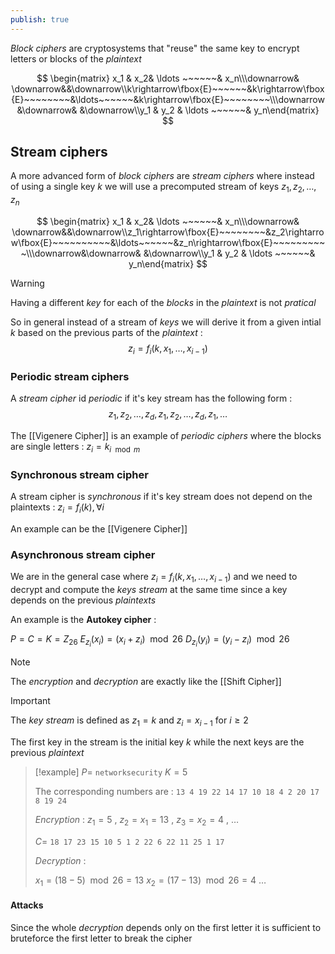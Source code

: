 ```yaml
---
publish: true
---
```

*Block ciphers* are cryptosystems that "reuse" the same key to encrypt letters or blocks of the *plaintext*

$$
\begin{matrix} x_1 & x_2& \ldots ~~~~~~& x_n\\\downarrow& \downarrow&&\downarrow\\k\rightarrow\fbox{E}~~~~~~&k\rightarrow\fbox{E}~~~~~~~~&\ldots~~~~~~&k\rightarrow\fbox{E}~~~~~~~~\\\downarrow&\downarrow& &\downarrow\\y_1 & y_2 & \ldots ~~~~~~& y_n\end{matrix}
$$

## Stream ciphers

A more advanced form of *block ciphers* are *stream ciphers* where instead of using a single key $k$ we will use a precomputed stream of keys $z_1,z_2, \dots, z_n$

$$
\begin{matrix} x_1 & x_2& \ldots ~~~~~~& x_n\\\downarrow& \downarrow&&\downarrow\\z_1\rightarrow\fbox{E}~~~~~~~~&z_2\rightarrow\fbox{E}~~~~~~~~~~&\ldots~~~~~~&z_n\rightarrow\fbox{E}~~~~~~~~~~\\\downarrow&\downarrow& &\downarrow\\y_1 & y_2 & \ldots ~~~~~~& y_n\end{matrix}
$$

>[!warning] 
>Having a different *key* for each of the *blocks* in the *plaintext* is not *pratical*

So in general instead of a stream of *keys* we will derive it from a given intial $k$ based on the previous parts of the *plaintext* : 
$$
z_i = f_i(k, x_1, \dots , x_{i-1})
$$
### Periodic stream ciphers
A *stream cipher* id *periodic* if it's key stream has the following form : 
$$
z_1,z_2,\dots, z_d, z_1,z_2,\dots,z_d,z_1,\dots
$$

The [[Vigenere Cipher]] is an example of *periodic ciphers* where the blocks are single letters : $z_i = k_{i \mod{m}}$

### Synchronous stream cipher

A stream cipher is *synchronous* if it's key stream does not depend on the plaintexts : $z_i = f_i(k) , \forall i$

An example can be the [[Vigenere Cipher]]

### Asynchronous stream cipher

We are in the general case where $z_i = f_i(k,x_1,\dots,x_{i-1})$ and we need to decrypt and compute the *keys stream* at the same time since a key depends on the previous *plaintexts*

An example is the **Autokey cipher** :

$P=C=K=Z_{26}$
$E_{z_i}(x_i) = (x_i + z_i)\mod{26}$
$D_{z_i}(y_i) = (y_i -z_i)\mod{26}$ 

>[!note] 
>The *encryption* and *decryption* are exactly like the [[Shift Cipher]]

>[!important] 
>The *key stream* is defined as $z_1 = k$ and $z_i = x_{i-1}$ for $i\ge 2$
>
>The first key in the stream is the initial key $k$ while the next keys are the previous *plaintext*

>[!example] 
>$P =$ `networksecurity`
>$K = 5$  
>
>The corresponding numbers are : 
>`13 4 19 22 14 17 10 18 4 2 20 17 8 19 24`
>
>*Encryption* : 
>$z_1 = 5$ , $z_2 = x_1 = 13$ , $z_3 = x_2 = 4$ , $\dots$ 
>
>$C =$ `18 17 23 15 10 5 1 2 22 6 22 11 25 1 17`
>
>*Decryption* : 
>
>$x_1= (18 - 5)\mod{26} = 13$
>$x_2 = (17 -13)\mod{26} = 4$
>$\dots$
>

#### Attacks

Since the whole *decryption* depends only on the first letter it is sufficient to bruteforce the first letter to break the cipher